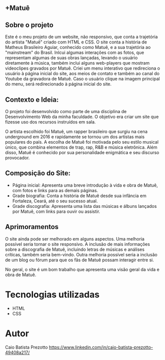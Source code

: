 ## +Matuê

## Sobre o projeto

Este é o meu projeto de um website, não responsivo, que conta a trajetória do artista "Matuê" criado com HTML e CSS. O site conta a história de Matheus Brasileiro Aguiar, conhecido como Matuê, e a sua trajetória ao "mainstream" do Brasil. Inlcui algumas interações com as fotos, que representam algumas de suas obras lançadas, levando o usuário diretamente à música, também inclui alguns web-players que mostram videoclipes gravados por Matuê. Criei um menu interativo que redireciona o usuário à página inicial do site, aos meios de contato e também ao canal do Youtube da gravadora de Matuê. Caso o usuário clique na imagem principal do menu, será redirecionado à página inicial do site.

## Contexto e Ideia:

O projeto foi desenvolvido como parte de uma disciplina de Desenvolvimento Web da minha faculdade. O objetivo era criar um site que fizesse uso dos recursos instruídos em sala. 

O artista escolhido foi Matuê, um rapper brasileiro que surgiu na cena underground em 2016 e rapidamente se tornou um dos artistas mais populares do país. A escolha de Matuê foi motivada pelo seu estilo musical único, que combina elementos de trap, rap, R&B e música eletrônica. Além disso, Matuê é conhecido por sua personalidade enigmática e seu discurso provocador.

## Composição do Site:

- Página inicial: Apresenta uma breve introdução à vida e obra de Matuê, com fotos e links para as demais páginas.
- Grade biografia: Conta a história de Matuê desde sua infância em Fortaleza, Ceará, até o seu sucesso atual.
- Grade discografia: Apresenta uma lista das músicas e álbuns lançados por Matuê, com links para ouvir ou assistir.

## Aprimoramentos

O site ainda pode ser melhorado em alguns aspectos. Uma melhoria possível seria tornar o site responsivo. A inclusão de mais informações sobre a discografia de Matuê, incluindo letras de músicas e análises críticas, também seria bem-vindo. Outra melhoria possível seria a inclusão de um blog ou fórum para que os fãs de Matuê possam interagir entre si.

No geral, o site é um bom trabalho que apresenta uma visão geral da vida e obra de Matuê.

# Tecnologias utilizadas
- HTML
- CSS

# Autor

Caio Batista Prezotto
https://www.linkedin.com/in/caio-batista-prezotto-49408a217/